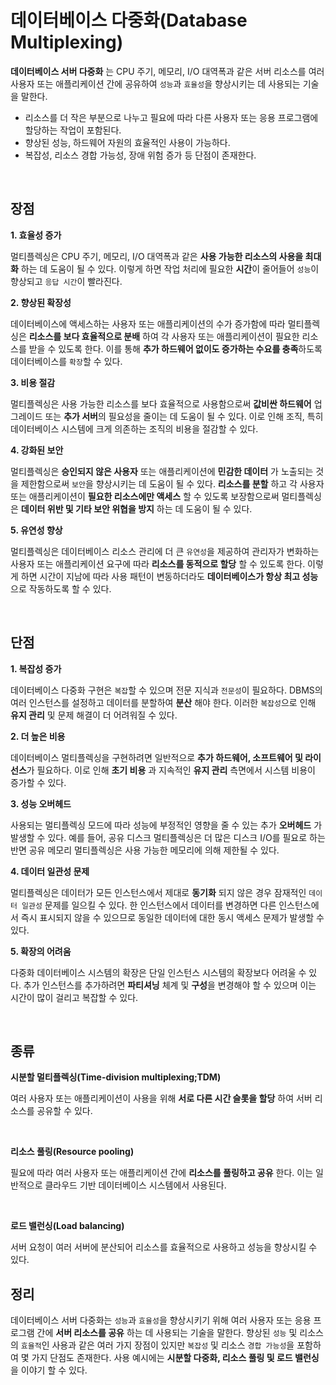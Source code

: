 # **데이터베이스 다중화(Database Multiplexing)**

**데이터베이스 서버 다중화** 는 CPU 주기, 메모리, I/O 대역폭과 같은 서버 리소스를 여러 사용자 또는 애플리케이션 간에 공유하여 `성능`과 `효율성`을 향상시키는 데 사용되는 기술을 말한다.
- 리소스를 더 작은 부분으로 나누고 필요에 따라 다른 사용자 또는 응용 프로그램에 할당하는 작업이 포함된다.
- 향상된 성능, 하드웨어 자원의 효율적인 사용이 가능하다. 
- 복잡성, 리소스 경합 가능성, 장애 위험 증가 등 단점이 존재한다.


<br>

## **장점**

**1. 효율성 증가**

  멀티플렉싱은 CPU 주기, 메모리, I/O 대역폭과 같은 **사용 가능한 리소스의 사용을 최대화** 하는 데 도움이 될 수 있다.
  이렇게 하면 작업 처리에 필요한 **시간**이 줄어들어 `성능`이 향상되고 `응답 시간`이 빨라진다.

**2. 향상된 확장성**

  데이터베이스에 액세스하는 사용자 또는 애플리케이션의 수가 증가함에 따라 멀티플렉싱은 **리소스를 보다 효율적으로 분배** 하여 각 사용자 또는 애플리케이션이 필요한 리소스를 받을 수 있도록 한다.
  이를 통해 **추가 하드웨어 없이도 증가하는 수요를 충족**하도록 데이터베이스를 `확장`할 수 있다.
  
**3. 비용 절감**

  멀티플렉싱은 사용 가능한 리소스를 보다 효율적으로 사용함으로써 **값비싼 하드웨어** 업그레이드 또는 **추가 서버**의 필요성을 줄이는 데 도움이 될 수 있다.
  이로 인해 조직, 특히 데이터베이스 시스템에 크게 의존하는 조직의 비용을 절감할 수 있다.

**4. 강화된 보안**

  멀티플렉싱은 **승인되지 않은 사용자** 또는 애플리케이션에 **민감한 데이터** 가 노출되는 것을 제한함으로써 `보안`을 향상시키는 데 도움이 될 수 있다.
  **리소스를 분할** 하고 각 사용자 또는 애플리케이션이 **필요한 리소스에만 액세스** 할 수 있도록 보장함으로써 멀티플렉싱은 **데이터 위반 및 기타 보안 위협을 방지** 하는 데 도움이 될 수 있다.

**5. 유연성 향상**

  멀티플렉싱은 데이터베이스 리소스 관리에 더 큰 `유연성`을 제공하여 관리자가 변화하는 사용자 또는 애플리케이션 요구에 따라 **리소스를 동적으로 할당** 할 수 있도록 한다.
  이렇게 하면 시간이 지남에 따라 사용 패턴이 변동하더라도 **데이터베이스가 항상 최고 성능**으로 작동하도록 할 수 있다.

<br>

## **단점**

**1. 복잡성 증가**

  데이터베이스 다중화 구현은 `복잡`할 수 있으며 전문 지식과 `전문성`이 필요하다.
  DBMS의 여러 인스턴스를 설정하고 데이터를 분할하여 **분산** 해야 한다. 
  이러한 `복잡성`으로 인해 **유지 관리** 및 문제 해결이 더 어려워질 수 있다.
  
**2. 더 높은 비용**
  
  데이터베이스 멀티플렉싱을 구현하려면 일반적으로 **추가 하드웨어, 소프트웨어 및 라이선스**가 필요하다.
  이로 인해 **초기 비용** 과 지속적인 **유지 관리** 측면에서 시스템 비용이 증가할 수 있다.

**3. 성능 오버헤드**

  사용되는 멀티플렉싱 모드에 따라 성능에 부정적인 영향을 줄 수 있는 추가 **오버헤드** 가 발생할 수 있다. 
  예를 들어, 공유 디스크 멀티플렉싱은 더 많은 디스크 I/O를 필요로 하는 반면 공유 메모리 멀티플렉싱은 사용 가능한 메모리에 의해 제한될 수 있다.

**4. 데이터 일관성 문제**

  멀티플렉싱은 데이터가 모든 인스턴스에서 제대로 **동기화** 되지 않은 경우 잠재적인 `데이터 일관성` 문제를 일으킬 수 있다.
  한 인스턴스에서 데이터를 변경하면 다른 인스턴스에서 즉시 표시되지 않을 수 있으므로 동일한 데이터에 대한 동시 액세스 문제가 발생할 수 있다.

**5. 확장의 어려움**

  다중화 데이터베이스 시스템의 확장은 단일 인스턴스 시스템의 확장보다 어려울 수 있다.
  추가 인스턴스를 추가하려면 **파티셔닝** 체계 및 **구성**을 변경해야 할 수 있으며 이는 시간이 많이 걸리고 복잡할 수 있다.

<br>

## **종류**


**시분할 멀티플렉싱(Time-division multiplexing;TDM)**

  여러 사용자 또는 애플리케이션이 사용을 위해 **서로 다른 시간 슬롯을 할당** 하여 서버 리소스를 공유할 수 있다.

<br>

**리소스 풀링(Resource pooling)**

   필요에 따라 여러 사용자 또는 애플리케이션 간에 **리소스를 풀링하고 공유** 한다. 이는 일반적으로 클라우드 기반 데이터베이스 시스템에서 사용된다.

<br>

**로드 밸런싱(Load balancing)**

  서버 요청이 여러 서버에 분산되어 리소스를 효율적으로 사용하고 성능을 향상시킬 수 있다.


## **정리**

데이터베이스 서버 다중화는 `성능`과 `효율성`을 향상시키기 위해 여러 사용자 또는 응용 프로그램 간에 **서버 리소스를 공유** 하는 데 사용되는 기술을 말한다. 
향상된 `성능` 및 리소스의 `효율적`인 사용과 같은 여러 가지 장점이 있지만 `복잡성` 및 리소스 `경합 가능성`을 포함하여 몇 가지 단점도 존재한다. 
사용 예시에는 **시분할 다중화, 리소스 풀링 및 로드 밸런싱** 을 이야기 할 수 있다.
